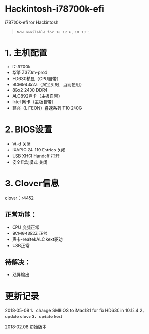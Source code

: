 # Hackintosh-i78700k-efi
i78700k-efi for Hackintosh
> `Now available for 10.12.6、10.13.1`

# 1. 主机配置
* i7-8700k
* 华擎 Z370m-pro4
* HD630核显（CPU自带）
* BCM94352Z（淘宝买的，当前使用）
* 8Gx2 2400 DDR4
* ALC892声卡（主板自带）
* Intel 网卡（主板自带）
* 建兴（LITEON）睿速系列 T10 240G

# 2. BIOS设置
* Vt-d 关闭
* IOAPIC 24-119 Entries 关闭
* USB XHCI Handoff 打开
* 安全启动模式 关闭

# 3. Clover信息
clover：r4452
## 正常功能：
* CPU 变频正常
* BCM94352Z 正常
* 声卡-realtekALC.kext驱动
* USB正常

## 待解决：
* 双屏输出

# 更新记录
2018-05-08
1、change SMBIOS to iMac18.1 for fix HD630 in 10.13.4
2、update clove
3、update kext

2018-02.08
初始版本